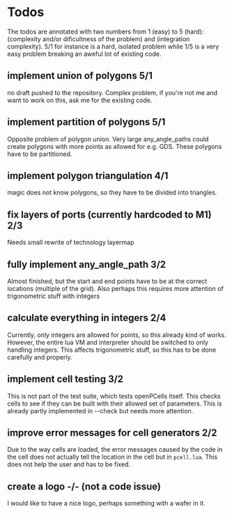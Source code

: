 # Todos
The todos are annotated with two numbers from 1 (easy) to 5 (hard): (complexity and/or dificultness of the problem) and (integration complexity). 5/1 for
instance is a hard, isolated problem while 1/5 is a very easy problem breaking an aweful lot of existing code.
## implement union of polygons 5/1
no draft pushed to the repository. Complex problem, if you're not me and want to work on this, ask me for the existing code.
## implement partition of polygons 5/1
Opposite problem of polygon union. Very large any_angle_paths could create polygons with more points as allowed for e.g. GDS. These polygons have to be
partitioned.
## implement polygon triangulation 4/1
magic does not know polygons, so they have to be divided into triangles.
## fix layers of ports (currently hardcoded to M1) 2/3
Needs small rewrite of technology layermap
## fully implement any_angle_path 3/2
Almost finished, but the start and end points have to be at the correct locations (multiple of the grid). Also perhaps this requires more attention of
trigonometric stuff with integers
## calculate everything in integers 2/4
Currently, only integers are allowed for points, so this already kind of works. However, the entire lua VM and interpreter should be switched to only handling
integers. This affects trigonometric stuff, so this has to be done carefully and properly.
## implement cell testing 3/2
This is not part of the test suite, which tests openPCells itself. This checks cells to see if they can be built with their allowed set of parameters. This is
already partly implemented in --check but needs more attention. 
## improve error messages for cell generators 2/2
Due to the way cells are loaded, the error messages caused by the code in the cell does not actually tell the location in the cell but in `pcell.lua`. This does
not help the user and has to be fixed.
## create a logo -/- (not a code issue)
I would like to have a nice logo, perhaps something with a wafer in it.
